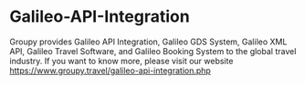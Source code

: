 # Galileo-API-Integration
Groupy provides Galileo API Integration, Galileo GDS System, Galileo XML API, Galileo Travel Software, and Galileo Booking System to the global travel industry.   If you want to know more, please visit our website https://www.groupy.travel/galileo-api-integration.php 
